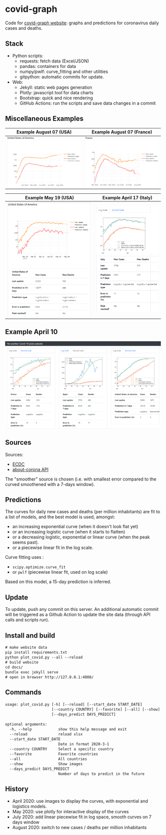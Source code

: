 # covid-graph

Code for [covid-graph website](https://mathiasleborgne.github.io/covid-graph/): 
graphs and predictions for coronavirus daily cases and deaths.

## Stack

* Python scripts:
    + requests: fetch data (Excel/JSON)
    + pandas: containers for data
    + numpy/pwlf: curve_fitting and other utilities
    + gitpython: automatic commits for update.
* Web:
    + Jekyll: static web pages generation
    + Plotly: javascript tool for data charts
    + Bootstrap: quick and nice rendering
    + GitHub Actions: run the scripts and save data changes in a commit

## Miscellaneous Examples

| Example August 07 (USA) | Example August 07 (France) |
|----------------------|--------------------------|
| ![Cases/Deaths USA 08/07/2020](usa_aug_07.PNG "Cases/Deaths USA 08/07/2020") | ![Cases/Deaths France 08/07/2020](france_aug_07.PNG "Cases/Deaths France 08/07/2020") |

| Example May 19 (USA) | Example April 17 (Italy) |
|----------------------|--------------------------|
| ![Cases/Deaths 05/19/2020](ScreenshotMay19.png "Cases/Deaths 05/19/2020") | ![Cases/Deaths 04/17/2020](ScreenshotApril17.png "Cases/Deaths 04/17/2020") |

## Example April 10

![Cases/Deaths 04/10/2020](ScreenshotApril10.png "Cases/Deaths 04/10/2020")

## Sources

Sources:
* [ECDC](https://www.ecdc.europa.eu/en/publications-data/download-todays-data-geographic-distribution-covid-19-cases-worldwide)
* [about-corona API](https://about-corona.net/)

The "smoother" source is chosen (i.e. with smallest error compared to the curved smoothened with a 7-days window).

## Predictions

The curves for daily new cases and deaths (per million inhabitants) are fit to a list of models, and the best model is used, amongst:

* an increasing exponential curve (when it doesn't look flat yet)
* or an increasing logistic curve (when it starts to flatten)
* or a decreasing logistic, exponential or linear curve (when the peak seems past).
* or a piecewise linear fit in the log scale.

Curve fitting uses :
* `scipy.optimize.curve_fit`
* or `pwlf` (piecewise linear fit, used on log scale)

Based on this model, a 15-day prediction is inferred.

## Update

To update, push any commit on this server. An additional automatic commit will be triggered as a Github Action to update the site data (through API calls and scripts run).

## Install and build

    # make website data
    pip install requirements.txt
    python plot_covid.py --all --reload
    # build website
    cd docs/
    bundle exec jekyll serve
    # open in browser http://127.0.0.1:4000/


## Commands

    usage: plot_covid.py [-h] [--reload] [--start_date START_DATE]
                         [--country COUNTRY] [--favorite] [--all] [--show]
                         [--days_predict DAYS_PREDICT]

    optional arguments:
      -h, --help            show this help message and exit
      --reload              reload xlsx
      --start_date START_DATE
                            Date in format 2020-3-1
      --country COUNTRY     Select a specific country
      --favorite            Favorite countries
      --all                 All countries
      --show                Show images
      --days_predict DAYS_PREDICT
                            Number of days to predict in the future

## History 

* April 2020: use images to display the curves, with exponential and logistics models. 
* May 2020: use plotly for interactive display of the curves
* July 2020: add linear piecewise fit in log space, smooth curves on 7 days window 
* August 2020: switch to new cases / deaths per million inhabitants 

